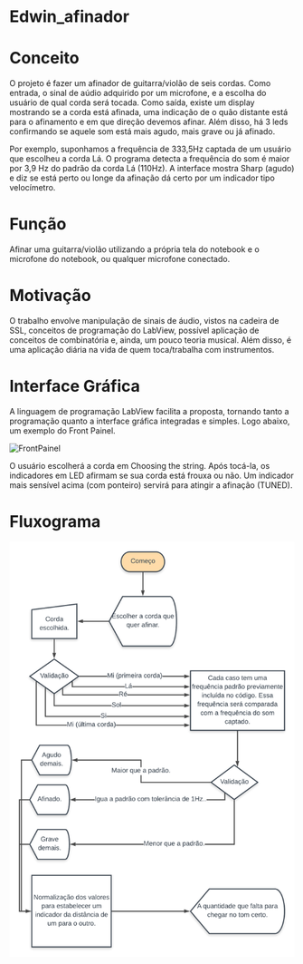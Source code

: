# Edwin_afinador

# Conceito

O projeto é fazer um afinador de guitarra/violão de seis cordas. Como entrada, o sinal de aúdio adquirido por um microfone, e a escolha do usuário de qual corda será tocada. Como saída, existe um display mostrando se a corda está afinada, uma indicação de o quão distante está para o afinamento e em que direção devemos afinar. Além disso, há 3 leds confirmando se aquele som está mais agudo, mais grave ou já afinado.

Por exemplo, suponhamos a frequência de 333,5Hz captada de um usuário que escolheu a corda Lá. O programa detecta a frequência do som é maior por 3,9 Hz do padrão da corda Lá (110Hz). A interface mostra Sharp (agudo) e diz se está perto ou longe da afinação dá certo por um indicador tipo velocímetro.

# Função

Afinar uma guitarra/violão utilizando a própria tela do notebook e o microfone do notebook, ou qualquer microfone conectado.


# Motivação

O trabalho envolve manipulação de sinais de áudio, vistos na cadeira de SSL, conceitos de programação do LabView, possível aplicação de conceitos de combinatória e, ainda, um pouco teoria musical. Além disso, é uma aplicação diária na vida de quem toca/trabalha com instrumentos.

# Interface Gráfica

A linguagem de programação LabView facilita a proposta, tornando tanto a programação quanto a interface gráfica integradas e simples. Logo abaixo, um exemplo do Front Painel.

![FrontPainel](https://user-images.githubusercontent.com/48916600/59400712-c145b200-8d6e-11e9-9de6-26cfb85cd2e0.png)

O usuário escolherá a corda em Choosing the string. Após tocá-la, os indicadores em LED afirmam se sua corda está frouxa ou não. Um indicador mais sensível acima (com ponteiro) servirá para atingir a afinação (TUNED). 

# Fluxograma

![Fluxograma](Fluxograma.png)


